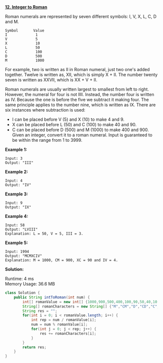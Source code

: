**[12. Integer to Roman](https://leetcode.com/problems/integer-to-roman/)**

Roman numerals are represented by seven different symbols: I, V, X, L, C, D and M.

```
Symbol       Value
I             1
V             5
X             10
L             50
C             100
D             500
M             1000

```
For example, two is written as II in Roman numeral, just two one's added together. Twelve is written as, XII, which is simply X + II. The number twenty seven is written as XXVII, which is XX + V + II.

Roman numerals are usually written largest to smallest from left to right. However, the numeral for four is not IIII. Instead, the number four is written as IV. Because the one is before the five we subtract it making four. The same principle applies to the number nine, which is written as IX. There are six instances where subtraction is used:

* I can be placed before V (5) and X (10) to make 4 and 9. 
* X can be placed before L (50) and C (100) to make 40 and 90. 
* C can be placed before D (500) and M (1000) to make 400 and 900.
Given an integer, convert it to a roman numeral. Input is guaranteed to be within the range from 1 to 3999.

**Example 1:**

```
Input: 3
Output: "III"

```

**Example 2:**

```
Input: 4
Output: "IV"

```

**Example 3:**

```
Input: 9
Output: "IX"

```

**Example 4:**

```
Input: 58
Output: "LVIII"
Explanation: L = 50, V = 5, III = 3.

```

**Example 5:**

```
Input: 1994
Output: "MCMXCIV"
Explanation: M = 1000, CM = 900, XC = 90 and IV = 4.

```

**Solution:**

Runtime: 4 ms<br/>
Memory Usage: 	36.6 MB

```java
class Solution {
    public String intToRoman(int num) {
        int[] romanValue = new int[] {1000,900,500,400,100,90,50,40,10,9,5,4,1};
        String[] romanCharacters = new String[] {"M","CM","D","CD","C","XC","L","XL","X","IX","V","IV","I"};
        String res = "";
        for(int i = 0; i < romanValue.length; i++) {
            int rep = num / romanValue[i];
            num = num % romanValue[i];
            for(int j = 0; j < rep; j++) {
                res += romanCharacters[i];
            }
        }
        return res;
    }
}
```